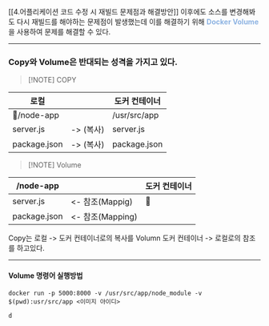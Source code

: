 
[[4.어플리케이션 코드 수정 시 재빌드 문제점과 해결방안]] 이후에도 소스를 변경해봐도 다시 재빌드를 해야하는 문제점이 발생했는데 이를 해결하기 위해 <font color="#8db3e2"> **Docker Volume**</font>  을 사용하여 문제를 해결할 수 있다.

---

### Copy와 Volume은 반대되는 성격을 가지고 있다.

> [!NOTE] COPY 
> 
> 

| 로컬           |         | 도커 컨테이너      |
| ------------ | ------- | ------------ |
| /node-app   |         | /usr/src/app |
| server.js    | -> (복사) | server.js    |
| package.json | -> (복사) | package.json |


> [!NOTE] Volume

| /node-app    |                | 도커 컨테이너 |
| ------------ | -------------- | ------- |
| server.js    | <- 참조(Mappig)  |        |
| package.json | <- 참조(Mapping) |         |


Copy는 로컬 -> 도커 컨테이너로의 복사를
Volumn 도커 컨테이너 -> 로컬로의 참조를 하고있다.

---


#### Volume 명령어 실행방법



`docker run -p 5000:8000 -v /usr/src/app/node_module -v $(pwd):usr/src/app <이미지 아이디>
` 

```terminal
d
```